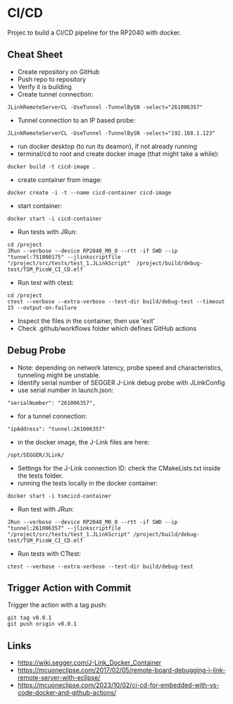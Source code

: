 # CI/CD
Projec to build a CI/CD pipeline for the RP2040 with docker.

## Cheat Sheet
- Create repository on GitHub
- Push repo to repository
- Verify it is building
- Create tunnel connection:
```
JLinkRemoteServerCL -UseTunnel -TunnelBySN -select="261006357"
```
- Tunnel connection to an IP based probe:
```
JLinkRemoteServerCL -UseTunnel -TunnelBySN -select="192.168.1.123"
```
- run docker desktop (to run its deamon), if not already running
- terminal/cd to root and create docker image (that might take a while):
```
docker build -t cicd-image .
```
- create container from image:
```
docker create -i -t --name cicd-container cicd-image
```
 
- start container:
```
docker start -i cicd-container
```

- Run tests with JRun:
```
cd /project
JRun --verbose --device RP2040_M0_0 --rtt -if SWD --ip "tunnel:751000175" --jlinkscriptfile "/project/src/tests/test_1.JLinkScript"  /project/build/debug-test/TSM_PicoW_CI_CD.elf
```

- Run test with ctest:
```
cd /project
ctest --verbose --extra-verbose --test-dir build/debug-test --timeout 15 --output-on-failure
```

- Inspect the files in the container, then use 'exit'
- Check .github/workflows folder which defines GitHub actions


## Debug Probe
- Note: depending on network latency, probe speed and characteristics, tunneling might be unstable.
- Identify serial number of SEGGER J-Link debug probe with JLinkConfig
- use serial number in launch.json:
```
"serialNumber": "261006357",
```
- for a tunnel connection:
```
"ipAddress": "tunnel:261006357"
```
- in the docker image, the J-Link files are here:
```
/opt/SEGGER/JLink/
```
- Settings for the J-Link connection ID: check the CMakeLists.txt inside the tests folder.
- running the tests locally in the docker container:
```
docker start -i tsmcicd-container
```
- Run test with JRun:
```
JRun --verbose --device RP2040_M0_0 --rtt -if SWD --ip "tunnel:261006357" --jlinkscriptfile "/project/src/tests/test_1.JLinkScript" /project/build/debug-test/TSM_PicoW_CI_CD.elf
```
- Run tests with CTtest:
```
ctest --verbose --extra-verbose --test-dir build/debug-test
```

## Trigger Action with Commit
Trigger the action with a tag push:
```
git tag v0.0.1
git push origin v0.0.1
```
## Links
- https://wiki.segger.com/J-Link_Docker_Container
- https://mcuoneclipse.com/2017/02/05/remote-board-debugging-j-link-remote-server-with-eclipse/
- https://mcuoneclipse.com/2023/10/02/ci-cd-for-embedded-with-vs-code-docker-and-github-actions/

